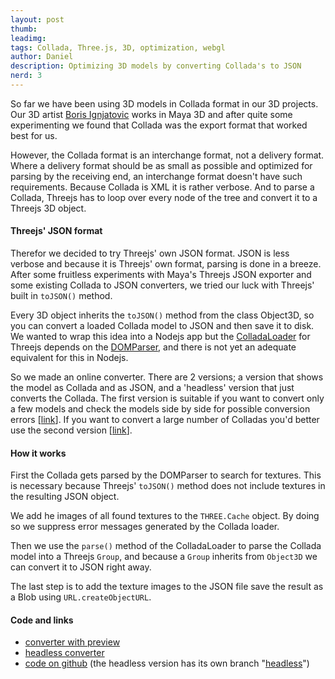 ```yaml
---
layout: post
thumb:
leadimg:
tags: Collada, Three.js, 3D, optimization, webgl
author: Daniel
description: Optimizing 3D models by converting Collada's to JSON
nerd: 3
---
```


So far we have been using 3D models in Collada format in our 3D projects. Our 3D artist [Boris Ignjatovic](http://www.borisignjatovic.com/) works in Maya 3D and after quite some experimenting we found that Collada was the export format that worked best for us.

However, the Collada format is an interchange format, not a delivery format. Where a delivery format should be as small as possible and optimized for parsing by the receiving end, an interchange format doesn't have such requirements. Because Collada is XML it is rather verbose. And to parse a Collada, Threejs has to loop over every node of the tree and convert it to a Threejs 3D object.


#### Threejs' JSON format

Therefor we decided to try Threejs' own JSON format. JSON is less verbose and because it is Threejs' own format, parsing is done in a breeze. After some fruitless experiments with Maya's Threejs JSON exporter and some existing Collada to JSON converters, we tried our luck with Threejs' built in `toJSON()` method.

Every 3D object inherits the `toJSON()` method from the class Object3D, so you can convert a loaded Collada model to JSON and then save it to disk. We wanted to wrap this idea into a Nodejs app but the [ColladaLoader](https://github.com/mrdoob/three.js/blob/master/examples/js/loaders/ColladaLoader.js) for Threejs depends on the [DOMParser](https://developer.mozilla.org/en-US/docs/Web/API/DOMParser), and there is not yet an adequate equivalent for this in Nodejs.

So we made an online converter. There are 2 versions; a version that shows the model as Collada and as JSON, and a 'headless' version that just converts the Collada. The first version is suitable if you want to convert only a few models and check the models side by side for possible conversion errors [[link](http://data.tweedegolf.nl/collada2json/)]. If you want to convert a large number of Colladas you'd better use the second version [[link](http://data.tweedegolf.nl/collada2json_headless/)].


#### How it works

First the Collada gets parsed by the DOMParser to search for textures. This is necessary because Threejs' `toJSON()` method does not include textures in the resulting JSON object.

We add he images of all found textures to the `THREE.Cache` object. By doing so we suppress error messages generated by the Collada loader.

Then we use the `parse()` method of the ColladaLoader to parse the Collada model into a Threejs `Group`, and because a `Group` inherits from `Object3D` we can convert it to JSON right away.

The last step is to add the texture images to the JSON file save the result as a Blob using `URL.createObjectURL`.



#### Code and links
 - [converter with preview](http://data.tweedegolf.nl/collada2json/)
 - [headless converter](http://data.tweedegolf.nl/collada2json_headless/)
 - [code on github](https://github.com/abudaan/collada2json) (the headless version has its own branch "[headless](https://github.com/abudaan/collada2json/tree/headless)")
